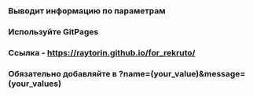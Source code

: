 ### Выводит информацию по параметрам
### Используйте GitPages
### Ссылка - https://raytorin.github.io/for_rekruto/
### Обязательно добавляйте в ?name=(your_value)&message=(your_values)
